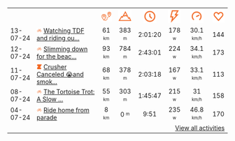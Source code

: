 <table>
    <tr>
        <th></th>
        <th></th>
        <th align="center"><img src="https://raw.githubusercontent.com/robiningelbrecht/strava-activities/master/public/distance.svg" width="30" alt="distance" title="distance"/></th>
        <th align="center"><img src="https://raw.githubusercontent.com/robiningelbrecht/strava-activities/master/public/elevation.svg" width="30" alt="elevation" title="elevation"/></th>
        <th align="center"><img src="https://raw.githubusercontent.com/robiningelbrecht/strava-activities/master/public/time.svg" width="30" alt="time" title="time"/></th>
        <th align="center"><img src="https://raw.githubusercontent.com/robiningelbrecht/strava-activities/master/public/average-watt.svg" width="30" alt="average watts" title="average watts"/></th>
        <th align="center"><img src="https://raw.githubusercontent.com/robiningelbrecht/strava-activities/master/public/average-speed.svg" width="30" alt="average speed" title="average speed"/></th>
        <th align="center"><img src="https://raw.githubusercontent.com/robiningelbrecht/strava-activities/master/public/heart-rate.svg" width="30" alt="average heart rate" title="average heart rate"/></th>
    </tr>
            <tr>
            <td>13-07-24</td>
            <td>
                <img src="https://raw.githubusercontent.com/robiningelbrecht/strava-activities/master/public/activity-ride.svg" width="12" alt="Watching TDF and riding outside lol" title="Watching TDF and riding outside lol"/>
<a href="https://www.strava.com/activities/11879036627" title="Kcal: 1470 | Gear: None ">Watching TDF and riding ou...</a>
            </td>
            <td align="center">61 <sup><sub>km</sub></sup></td>
            <td align="center">383 <sup><sub>m</sub></sup></td>
            <td align="center">2:01:20</td>
            <td align="center">178 <sup><sub>w</sub></sup></td>
            <td align="center">30.1 <sup><sub>km/h</sub></sup></td>
            <td align="center">144</td>
        </tr>
            <tr>
            <td>12-07-24</td>
            <td>
                <img src="https://raw.githubusercontent.com/robiningelbrecht/strava-activities/master/public/activity-ride.svg" width="12" alt="Slimming down for the beach and heat == cramps 🤕🤕" title="Slimming down for the beach and heat == cramps 🤕🤕"/>
<a href="https://www.strava.com/activities/11872214855" title="Kcal: 2426 | Gear: None ">Slimming down for the beac...</a>
            </td>
            <td align="center">93 <sup><sub>km</sub></sup></td>
            <td align="center">784 <sup><sub>m</sub></sup></td>
            <td align="center">2:43:01</td>
            <td align="center">224 <sup><sub>w</sub></sup></td>
            <td align="center">34.1 <sup><sub>km/h</sub></sup></td>
            <td align="center">173</td>
        </tr>
            <tr>
            <td>11-07-24</td>
            <td>
                                <img src="https://raw.githubusercontent.com/robiningelbrecht/strava-activities/master/public/activity-virtual-ride-zwift.svg" width="12" alt="Crusher Canceled 😭and smoke outside here, at least I have some A/C now" title="Crusher Canceled 😭and smoke outside here, at least I have some A/C now"/>
<a href="https://www.strava.com/activities/11864140956" title="Kcal: 1178 | Gear: None ">Crusher Canceled 😭and smok...</a>
            </td>
            <td align="center">68 <sup><sub>km</sub></sup></td>
            <td align="center">378 <sup><sub>m</sub></sup></td>
            <td align="center">2:03:18</td>
            <td align="center">167 <sup><sub>w</sub></sup></td>
            <td align="center">33.1 <sup><sub>km/h</sub></sup></td>
            <td align="center">113</td>
        </tr>
            <tr>
            <td>08-07-24</td>
            <td>
                <img src="https://raw.githubusercontent.com/robiningelbrecht/strava-activities/master/public/activity-ride.svg" width="12" alt="The Tortoise Trot: A Slow Burn on Wheels" title="The Tortoise Trot: A Slow Burn on Wheels"/>
<a href="https://www.strava.com/activities/11840309197" title="Kcal: 1514 | Gear: None ">The Tortoise Trot: A Slow ...</a>
            </td>
            <td align="center">55 <sup><sub>km</sub></sup></td>
            <td align="center">303 <sup><sub>m</sub></sup></td>
            <td align="center">1:45:47</td>
            <td align="center">215 <sup><sub>w</sub></sup></td>
            <td align="center">31 <sup><sub>km/h</sub></sup></td>
            <td align="center">158</td>
        </tr>
            <tr>
            <td>04-07-24</td>
            <td>
                <img src="https://raw.githubusercontent.com/robiningelbrecht/strava-activities/master/public/activity-ride.svg" width="12" alt="Ride home from parade" title="Ride home from parade"/>
<a href="https://www.strava.com/activities/11810286622" title="Kcal: 152 | Gear: None ">Ride home from parade</a>
            </td>
            <td align="center">8 <sup><sub>km</sub></sup></td>
            <td align="center">0 <sup><sub>m</sub></sup></td>
            <td align="center">9:51</td>
            <td align="center">235 <sup><sub>w</sub></sup></td>
            <td align="center">46.8 <sup><sub>km/h</sub></sup></td>
            <td align="center">170</td>
        </tr>
                <tr>
            <td colspan="8" align="right"><a href="https://github.com/robiningelbrecht/strava-activities#activities">View all activities</a></td>
        </tr>
    </table>
